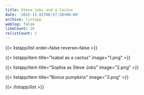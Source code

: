 ```yaml
---
title: Steve Jobs and a Cactus
date: '2015-11-01T00:57:20+00:00'
archive: listapp
weblog: false
likeCount: 26
relistCount: 1
---
```



{{< listapp/list order=false reverse=false >}}

   {{< listapp/item title="Isabel as a cactus"
      image="1.png" >}}

   {{< listapp/item title="Sophia as Steve Jobs"
      image="2.png" >}}

   {{< listapp/item title="Bonus pumpkins"
      image="3.png" >}}

{{< /listapp/list >}}
